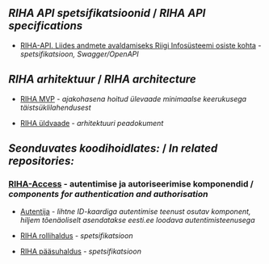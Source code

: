 ## _RIHA API spetsifikatsioonid_ / _RIHA API specifications_

- [RIHA-API. Liides andmete avaldamiseks Riigi Infosüsteemi osiste kohta](https://github.com/e-gov/RIHA-API/blob/master/RIHA-API.yaml) - _spetsifikatsioon, Swagger/OpenAPI_

## _RIHA arhitektuur_ / _RIHA architecture_

- [RIHA MVP](https://e-gov.github.io/RIHA-API/MVP) - _ajakohasena hoitud ülevaade minimaalse keerukusega täistsüklilahendusest_

- [RIHA üldvaade](docs/YLDVAADE.md) - _arhitektuuri peadokument_

## _Seonduvates koodihoidlates:_ / _In related repositories:_

### [RIHA-Access](https://github.com/e-gov/RIHA-Access) - autentimise ja autoriseerimise komponendid / _components for authentication and authorisation_

- [Autentija](https://github.com/e-gov/RIHA-Access/blob/master/Autentija.md) - _lihtne ID-kaardiga autentimise teenust osutav komponent, hiljem tõenäoliselt asendatakse eesti.ee loodava autentimisteenusega_

- [RIHA rollihaldus](https://github.com/e-gov/RIHA-Access/blob/master/Roles.md) - _spetsifikatsioon_

- [RIHA pääsuhaldus](https://github.com/e-gov/RIHA-Access/blob/master/Specification.md) - _spetsifikatsioon_


 

